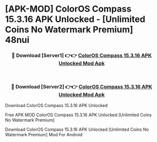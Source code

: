 # [APK-MOD] ColorOS Compass 15.3.16 APK Unlocked - [Unlimited Coins No Watermark Premium] 48nui



<div align="center">
<h3>🔴 Download [Server1] 👉👉 <a href="https://momento.my/?title=ColorOS_Compass_15.3.16_APK_Unlocked">ColorOS Compass 15.3.16 APK Unlocked Mod Apk</a></h3><br>

<h3>🔴 Download [Server2] 👉👉 <a href="https://momento.my/?title=ColorOS_Compass_15.3.16_APK_Unlocked">ColorOS Compass 15.3.16 APK Unlocked Mod Apk</a></h3>
</div>



Download ColorOS Compass 15.3.16 APK Unlocked 

Free APK MOD ColorOS Compass 15.3.16 APK Unlocked [Unlimited Coins No Watermark Premium]

Download ColorOS Compass 15.3.16 APK Unlocked [Unlimited Coins No Watermark Premium] Mod For Android
